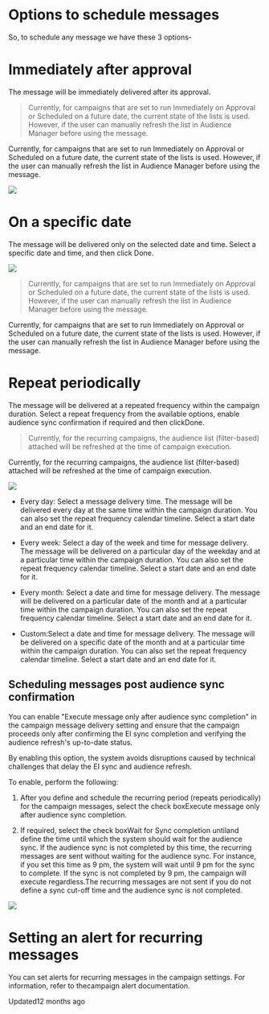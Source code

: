 # Options to schedule messages

So, to schedule any message we have these 3 options-

# Immediately after approval

The message will be immediately delivered after its approval.

> Currently, for campaigns that are set to run Immediately on Approval or Scheduled on a future date, the current state of the lists is used. However, if the user can manually refresh the list in Audience Manager before using the message.

Currently, for campaigns that are set to run Immediately on Approval or Scheduled on a future date, the current state of the lists is used. However, if the user can manually refresh the list in Audience Manager before using the message.

![](https://files.readme.io/df15cc6-image.png)

# On a specific date

The message will be delivered only on the selected date and time. Select a specific date and time, and then click Done.

![](https://files.readme.io/af529c8-image.png)

> Currently, for campaigns that are set to run Immediately on Approval or Scheduled on a future date, the current state of the lists is used. However, if the user can manually refresh the list in Audience Manager before using the message.

Currently, for campaigns that are set to run Immediately on Approval or Scheduled on a future date, the current state of the lists is used. However, if the user can manually refresh the list in Audience Manager before using the message.

# Repeat periodically

The message will be delivered at a repeated frequency within the campaign duration. Select a repeat frequency from the available options, enable audience sync confirmation if required and then clickDone.

> Currently, for the recurring campaigns, the audience list (filter-based) attached will be refreshed at the time of campaign execution.

Currently, for the recurring campaigns, the audience list (filter-based) attached will be refreshed at the time of campaign execution.

![](https://files.readme.io/4f7db3c-image.png)

- Every day: Select a message delivery time. The message will be delivered every day at the same time within the campaign duration. You can also set the repeat frequency calendar timeline. Select a start date and an end date for it.

- Every week: Select a day of the week and time for message delivery. The message will be delivered on a particular day of the weekday and at a particular time within the campaign duration. You can also set the repeat frequency calendar timeline. Select a start date and an end date for it.

- Every month: Select a date and time for message delivery. The message will be delivered on a particular date of the month and at a particular time within the campaign duration. You can also set the repeat frequency calendar timeline. Select a start date and an end date for it.

- Custom:Select a date and time for message delivery. The message will be delivered on a specific date of the month and at a particular time within the campaign duration. You can also set the repeat frequency calendar timeline. Select a start date and an end date for it.

## Scheduling messages post audience sync confirmation

You can enable "Execute message only after audience sync completion" in the campaign message delivery setting and ensure that the campaign proceeds only after confirming the EI sync completion and verifying the audience refresh's up-to-date status.

By enabling this option, the system avoids disruptions caused by technical challenges that delay the EI sync and audience refresh.

To enable, perform the following:

1. After you define and schedule the recurring period (repeats periodically) for the campaign messages, select the check boxExecute message only after audience sync completion.

2. If required, select the check boxWait for Sync completion untiland define the time until which the system should wait for the audience sync. If the audience sync is not completed by this time, the recurring messages are sent without waiting for the audience sync. For instance, if you set this time as 9 pm, the system will wait until 9 pm for the sync to complete. If the sync is not completed by 9 pm, the campaign will execute regardless.The recurring messages are not sent if you do not define a sync cut-off time and the audience sync is not completed.

![](https://files.readme.io/a8267b2-Scheduling_message_post_sync.png)

# Setting an alert for recurring messages

You can set alerts for recurring messages in the campaign settings. For information, refer to thecampaign alert documentation.

Updated12 months ago